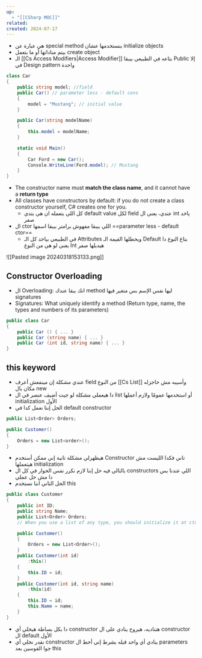 ```yaml
---
up:
  - "[[CSharp MOC]]"
related: 
created: 2024-07-17
---
```

 
- هي عبارة عن special method بنستخدمها عشان initialize objects
- بيتم مناداتها أو ما بتعمل create object
- الـ [[Cs Access Modifiers|Access Modifier]] بتاعه في الطبيعي بيبقا Public إلا في Design pattern واحدة 

```cs
class Car
{
	public string model; //field
	public Car() // parameter less - default cons
	{
		model = "Mustang"; // initial value
	}

	public Car(string modelName)
	{
	    this.model = modelName;
	}

	static void Main()
	{
		Car Ford = new Car();
		Console.WriteLine(Ford.model); // Mustang
	}
}
```
- The constructor name must **match the class name**, and it cannot have a **return type**
- All classes have constructors by default: if you do not create a class constructor yourself, C# creates one for you.
	- كل اللي بتعمله ان هي بتدي default value لكل field عندي، يعني ال int ياخد صفر
- ال ctor اللي بيبقا مفهوش برامتر بيبقا اسمها ==parameter less - default ctor==
	- في الطبيعي بياخد كل الـ Attributes ويحطلها القيمة الـ Default بتاع النوع دا
	  يعني لو هي من النوع Int هيديلها صفر

![[Pasted image 20240318153133.png]]

## Constructor Overloading
- ال Overloading: انك يبقا عندك method ليها نفس الإسم بس متغير فيها signatures
- Signatures: What uniquely identify a method (Return type, name, the types and numbers of its parameters)

```cs
public class Car 
{
	public Car () { ... }
	public Car (string name) { ... }
	public Car (int id, string name) { ... }
}
```

## this keyword
- عندي مشكلة إن مينفعش أعرف field من النوع [[Cs List]] وأسيبه مش حاجزله مكان بال new
- دا هيعملي مشكلة لو جيت أضيف عنصر في ال list أو استخدمها عمومًا ولازم أعملها initialization الأول
- الحل إننا نعمل كدا في default constructor 
```cs
public List<Order> Orders;

public Customer()
{
	Orders = new List<order>();
}
```

- هيظهرلي مشكلة تانية إني ممكن أستخدم Constructor تاني فكدا الليست مش هيتعملها initialization
- بالتالي فيه حل إننا لازم نكرر نفس الحوار في كل ال constructors اللي عندنا بس دا مش حل عملي
- الحل التاني اننا نستخدم this

```cs
public class Customer
{
    public int ID;
    public string Name;
    public List<Order> Orders;
    // When you use a list of any type, you should initialize it at ctor

    public Customer()
    {
        Orders = new List<Order>();
    }
    public Customer(int id)
        :this()
    {
        this.ID = id;
    }
    public Customer(int id, string name)
        :this(id)
    {
        this.ID = id;
        this.Name = name;
    }
}
```

- دا بكل بساطة هيخلي أي constructor هتناديه، هيروح ينادي على ال constructor ال default الأول
- نقدر نخلي أي constructor ينادي أي واحد قبله بشرط إني أحط ال parameters جوا القوسين بعد this